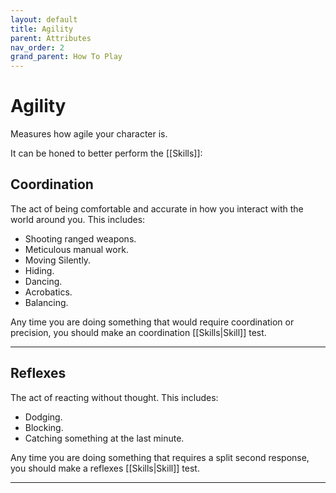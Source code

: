```yaml
---
layout: default
title: Agility
parent: Attributes
nav_order: 2
grand_parent: How To Play
---
```

# Agility

Measures how agile your character is.

It can be honed to better perform the [[Skills]]:
## Coordination
The act of being comfortable and accurate in how you interact with the world around you. This includes:
* Shooting ranged weapons.
* Meticulous manual work.
* Moving Silently.
* Hiding.
* Dancing.
* Acrobatics.
* Balancing.

Any time you are doing something that would require coordination or precision, you should make an coordination [[Skills|Skill]] test.

---

## Reflexes
The act of reacting without thought. This includes:
* Dodging.
* Blocking.
* Catching something at the last minute.

Any time you are doing something that requires a split second response, you should make a reflexes [[Skills|Skill]] test.

---
